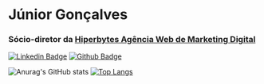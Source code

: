 # Júnior Gonçalves
### Sócio-diretor da [Hiperbytes Agência Web de Marketing Digital](http://hiperbytes.com.br/)

[![Linkedin Badge](https://img.shields.io/badge/-LinkedIn-blue?style=flat-square&logo=Linkedin&logoColor=white&link=https://www.linkedin.com/in/fagnerpsantos/)](https://www.linkedin.com/in/jrgoncalves85/)
[![Github Badge](https://img.shields.io/badge/-Github-000?style=flat-square&logo=Github&logoColor=white&link=https://github.com/fagnerpsantos)](https://github.com/jrgoncalves85)

![Anurag's GitHub stats](https://github-readme-stats.vercel.app/api?username=jrgoncalves85&show_icons=true&theme=radical) [![Top Langs](https://github-readme-stats.vercel.app/api/top-langs/?username=jrgoncalves85&layout=compact)](https://github.com/anuraghazra/github-readme-stats)

